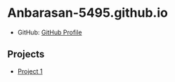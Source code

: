 # Anbarasan-5495.github.io
- GitHub: [GitHub Profile](https://github.com/Anbarasan-5495.github.io)
## Projects
- [Project 1](index.html)
